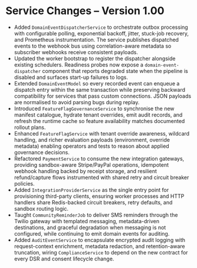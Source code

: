 # Service Changes – Version 1.00

- Added `DomainEventDispatcherService` to orchestrate outbox processing with configurable polling, exponential backoff, jitter, stuck-job recovery, and Prometheus instrumentation. The service publishes dispatched events to the webhook bus using correlation-aware metadata so subscriber webhooks receive consistent payloads.
- Updated the worker bootstrap to register the dispatcher alongside existing schedulers. Readiness probes now expose a `domain-event-dispatcher` component that reports degraded state when the pipeline is disabled and surfaces start-up failures to logs.
- Extended `DomainEventModel` so every recorded event can enqueue a dispatch entry within the same transaction while preserving backward compatibility for services that pass custom connections. JSON payloads are normalised to avoid parsing bugs during replay.
- Introduced `FeatureFlagGovernanceService` to synchronise the new manifest catalogue, hydrate tenant overrides, emit audit records, and refresh the runtime cache so feature availability matches documented rollout plans.
- Enhanced `FeatureFlagService` with tenant override awareness, wildcard handling, and richer evaluation payloads (environment, override metadata) enabling operators and tests to reason about applied governance decisions.
- Refactored `PaymentService` to consume the new integration gateways, providing sandbox-aware Stripe/PayPal operations, idempotent webhook handling backed by receipt storage, and resilient refund/capture flows instrumented with shared retry and circuit breaker policies.
- Added `IntegrationProviderService` as the single entry point for provisioning third-party clients, ensuring worker processes and HTTP handlers share Redis-backed circuit breakers, retry defaults, and sandbox routing logic.
- Taught `CommunityReminderJob` to deliver SMS reminders through the Twilio gateway with templated messaging, metadata-driven destinations, and graceful degradation when messaging is not configured, while continuing to emit domain events for auditing.
- Added `AuditEventService` to encapsulate encrypted audit logging with request-context enrichment, metadata redaction, and retention-aware truncation, wiring `ComplianceService` to depend on the new contract for every DSR and consent lifecycle change.
